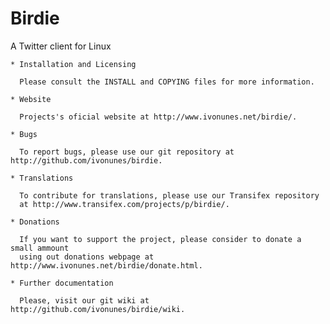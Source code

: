 Birdie
======

A Twitter client for Linux

    * Installation and Licensing

      Please consult the INSTALL and COPYING files for more information.

    * Website

      Projects's oficial website at http://www.ivonunes.net/birdie/.

    * Bugs

      To report bugs, please use our git repository at http://github.com/ivonunes/birdie.

    * Translations

      To contribute for translations, please use our Transifex repository
      at http://www.transifex.com/projects/p/birdie/.

    * Donations

      If you want to support the project, please consider to donate a small ammount
      using out donations webpage at http://www.ivonunes.net/birdie/donate.html.

    * Further documentation

      Please, visit our git wiki at http://github.com/ivonunes/birdie/wiki.

